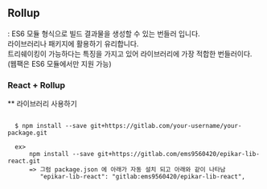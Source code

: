 
## Rollup 
  : ES6 모듈 형식으로 빌드 결과물을 생성할 수 있는 번들러 입니다. <br/>
    라이브러리나 패키지에 활용하기 유리합니다. <br/>
    트리쉐이킹이 가능하다는 특징을 가지고 있어 라이브러리에 가장 적합한 번들러이다. (웹팩은 ES6 모듈에서만 지원 가능) <br/>



### React + Rollup

  ** 라이브러리 사용하기 <br/>
  ```

    $ npm install --save git+https://gitlab.com/your-username/your-package.git

    ex>
        npm install --save git+https://gitlab.com/ems9560420/epikar-lib-react.git
        => 그럼 package.json 에 아래가 자동 설치 되고 아래와 같이 나타남
           "epikar-lib-react": "gitlab:ems9560420/epikar-lib-react",
  ```
